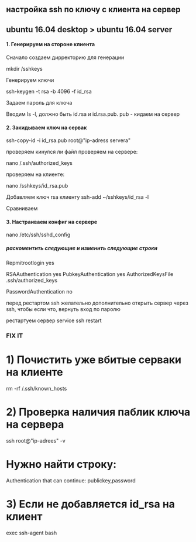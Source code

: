 ## настройка ssh по ключу с клиента на сервер
## ubuntu 16.04 desktop > ubuntu 16.04 server

#### 1. Генерируем на стороне клиента
Сначало создаем дирректорию для генерации

mkdir /sshkeys

Генерируем ключи

ssh-keygen -t rsa -b 4096 -f id_rsa

Задаем пароль для ключа

Вводим ls -l, должно быть id.rsa и id.rsa.pub. pub - кидаем на сервер

#### 2. Закидываем ключ на сервак

ssh-copy-id -i id_rsa.pub root@"ip-adress servera"

проверяем кинулся ли файл
проверяем на сервере:

nano /.ssh/authorized_keys

проверяем на клиенте:

nano /sshkeys/id_rsa.pub

Добавляем ключ rsa клиенту
ssh-add ~/sshkeys/id_rsa -l


Сравниваем

#### 3. Настраиваем конфиг на сервере

nano /etc/ssh/sshd_config

##### раскоментить следующие и изменить следующие строки
Repmitrootlogin yes

RSAAuthentication yes
PubkeyAuthentication yes
AuthorizedKeysFile		.ssh/authorized_keys

PasswordAuthentication no

перед рестартом ssh желательно дополнительно открыть сервер через ssh, чтобы если что, вернуть вход по паролю

рестартуем сервер
 service ssh restart


### FIX IT

# 1) Почистить уже вбитые серваки на клиенте

rm -rf /.ssh/known_hosts

# 2) Проверка наличия паблик ключа на сервера

ssh root@"ip-adrees" -v

# Нужно найти строку:

Authentication that can continue: publickey,password

# 3) Если не добавляется id_rsa на клиент

exec ssh-agent bash

